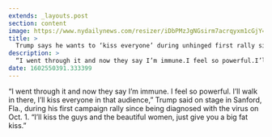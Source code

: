 ```yaml
--- 
extends: _layouts.post 
section: content 
image: https://www.nydailynews.com/resizer/iDbPMzJgNGsirm7acrqyxm1cGjY=/1200x0/top/cloudfront-us-east-1.images.arcpublishing.com/tronc/CHO5RKGSTJE5FOZ74OSLIAI5WE.jpg 
title: > 
  Trump says he wants to ‘kiss everyone’ during unhinged first rally since COVID-19 diagnosis 
description: > 
  “I went through it and now they say I’m immune.I feel so powerful.I’ll walk in there, I’ll kiss everyone in that audience,” Trump said on stage in Sanford, Fla., during his first campaign rally since being diagnosed with the virus on Oct. 1.“I’ll kiss the guys and the beautiful women, just give you a big fat kiss.” 
date: 1602550391.333399 
--- 
```

“I went through it and now they say I’m immune. I feel so powerful. I’ll walk in there, I’ll kiss everyone in that audience,” Trump said on stage in Sanford, Fla., during his first campaign rally since being diagnosed with the virus on Oct. 1. “I’ll kiss the guys and the beautiful women, just give you a big fat kiss.”